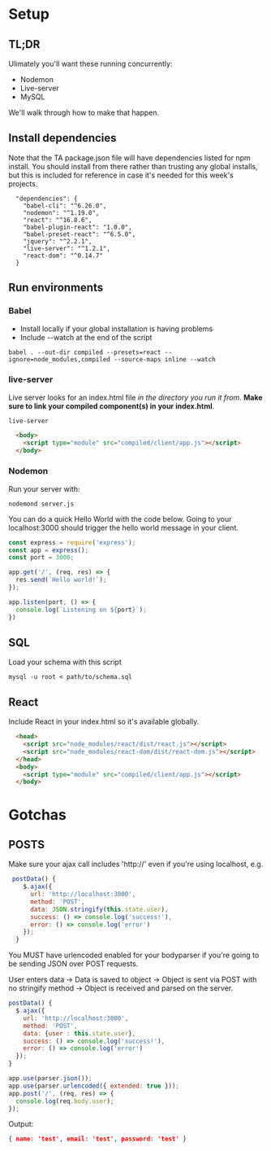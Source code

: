 # Setup
## TL;DR
Ulimately you'll want these running concurrently:
* Nodemon
* Live-server
* MySQL

We'll walk through how to make that happen.

## Install dependencies
Note that the TA package.json file will have dependencies listed for npm install. You should install from there rather than trusting any global installs, but this is included for reference in case it's needed for this week's projects.
```
  "dependencies": {
    "babel-cli": "^6.26.0",
    "nodemon": "^1.19.0",
    "react": "^16.8.6",
    "babel-plugin-react": "1.0.0",
    "babel-preset-react": "^6.5.0",
    "jquery": "^2.2.1",
    "live-server": "^1.2.1",
    "react-dom": "^0.14.7"
  }
```


## Run environments
### Babel
* Install locally if your global installation is having problems
* Include --watch at the end of the script
```
babel . --out-dir compiled --presets=react --ignore=node_modules,compiled --source-maps inline --watch
```

### live-server
Live server looks for an index.html file _in the directory you run it from_. **Make sure to link your compiled component(s) in your index.html**.
```
live-server
```
```html
  <body>
    <script type="module" src="compiled/client/app.js"></script>
  </body>
```

### Nodemon
Run your server with:
```
nodemond server.js
```

You can do a quick Hello World with the code below. Going to your localhost:3000 should trigger the hello world message in your client.
```javascript
const express = require('express');
const app = express();
const port = 3000;

app.get('/', (req, res) => {
  res.send(`Hello world!`);
});

app.listen(port, () => {
  console.log(`Listening on ${port}`);
})
```

## SQL
Load your schema with this script
```
mysql -u root < path/to/schema.sql
```

## React
Include React in your index.html so it's available globally.
```html
  <head>
    <script src="node_modules/react/dist/react.js"></script>
    <script src="node_modules/react-dom/dist/react-dom.js"></script>
  </head>
  <body>
    <script type="module" src="compiled/client/app.js"></script>
  </body>
```

# Gotchas
## POSTS
Make sure your ajax call includes 'http://' even if you're using localhost, e.g. 
```javascript
 postData() {
    $.ajax({
      url: 'http://localhost:3000',
      method: 'POST', 
      data: JSON.stringify(this.state.user),
      success: () => console.log('success!'),
      error: () => console.log('error')
    });
  }
```

You MUST have urlencoded enabled for your bodyparser if you're going to be sending JSON over POST requests.

User enters data -> Data is saved to object -> Object is sent via POST with no stringify method -> Object is received and parsed on the server.

```javascript
postData() {
  $.ajax({
    url: 'http://localhost:3000',
    method: 'POST', 
    data: {user : this.state.user},
    success: () => console.log('success!'),
    error: () => console.log('error')
  });
}
```

```javascript
app.use(parser.json());
app.use(parser.urlencoded({ extended: true }));
app.post('/', (req, res) => {
  console.log(req.body.user);
});
```

Output: 
```json
{ name: 'test', email: 'test', password: 'test' }
```